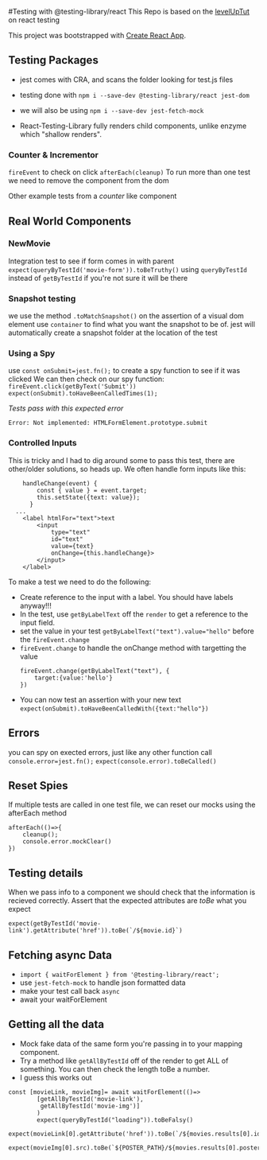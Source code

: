 #Testing with @testing-library/react
This Repo is based on the [levelUpTut](https://www.leveluptutorials.com) on react testing

This project was bootstrapped with [Create React App](https://github.com/facebook/create-react-app).

## Testing Packages

- jest comes with CRA, and scans the folder looking for test.js files

- testing done with `npm i --save-dev @testing-library/react jest-dom`
- we will also be using `npm i --save-dev jest-fetch-mock`
- React-Testing-Library fully renders child components, unlike enzyme which "shallow renders".

### Counter & Incrementor

`fireEvent` to check on click
`afterEach(cleanup)` To run more than one test we need to remove the component from the dom

Other example tests from a _counter_ like component

## Real World Components

### NewMovie

Integration test to see if form comes in with parent
`expect(queryByTestId('movie-form')).toBeTruthy()`
using `queryByTestId` instead of `getByTestId` if you're not sure it will be there

### Snapshot testing

we use the method `.toMatchSnapshot()` on the assertion of a visual dom element
use `container` to find what you want the snapshot to be of.
jest will automatically create a snapshot folder at the location of the test

### Using a Spy

use `const onSubmit=jest.fn();` to create a spy function to see if it was clicked
We can then check on our spy function:  
`fireEvent.click(getByText('Submit'))`  
`expect(onSubmit).toHaveBeenCalledTimes(1);`

_Tests pass with this expected error_

```
Error: Not implemented: HTMLFormElement.prototype.submit
```

### Controlled Inputs

This is tricky and I had to dig around some to pass this test, there are other/older solutions, so heads up. We often handle form inputs like this:

```
    handleChange(event) {
        const { value } = event.target;
        this.setState({text: value});
      }
  ...
    <label htmlFor="text">text
        <input
            type="text"
            id="text"
            value={text}
            onChange={this.handleChange}>
        </input>
    </label>
```

To make a test we need to do the following:

- Create reference to the input with a label. You should have labels anyway!!!
- In the test, use `getByLabelText` off the `render` to get a reference to the input field.
- set the value in your test `getByLabelText("text").value="hello"` before the `fireEvent.change`
- `fireEvent.change` to handle the onChange method with targetting the value
  ```
  fireEvent.change(getByLabelText("text"), {
      target:{value:'hello'}
  })
  ```
- You can now test an assertion with your new text `expect(onSubmit).toHaveBeenCalledWith({text:"hello"})`

## Errors

you can spy on exected errors, just like any other function call
`console.error=jest.fn();`
`expect(console.error).toBeCalled()`

## Reset Spies

If multiple tests are called in one test file, we can reset our mocks using the afterEach method

```
afterEach(()=>{
    cleanup();
    console.error.mockClear()
})
```

## Testing details

When we pass info to a component we should check that the information is recieved correctly. Assert that the expected attributes are _toBe_ what you expect

```
expect(getByTestId('movie-link').getAttribute('href')).toBe(`/${movie.id}`)
```

## Fetching async Data

- `import { waitForElement } from '@testing-library/react';`
- use `jest-fetch-mock` to handle json formatted data
- make your test call back `async`
- await your waitForElement

## Getting all the data

- Mock fake data of the same form you're passing in to your mapping component.
- Try a method like `getAllByTestId` off of the render to get ALL of something. You can then check the length toBe a number.
- I guess this works out

```
const [movieLink, movieImg]= await waitForElement(()=>
        [getAllByTestId('movie-link'),
         getAllByTestId('movie-img')]
        )
        expect(queryByTestId("loading")).toBeFalsy()
        expect(movieLink[0].getAttribute('href')).toBe(`/${movies.results[0].id}`)
        expect(movieImg[0].src).toBe(`${POSTER_PATH}/${movies.results[0].poster_path}`)
```
